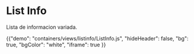 # List Info

<p class="description">Lista de informacion variada.</p>

{{"demo": "containers/views/listinfo/ListInfo.js", "hideHeader": false, "bg": true, "bgColor": "white", "iframe": true }}
